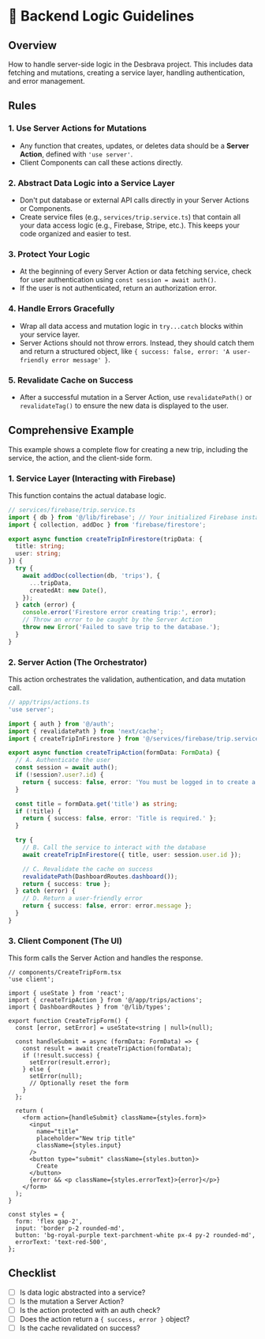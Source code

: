 # 🔌 Backend Logic Guidelines

## Overview

How to handle server-side logic in the Desbrava project. This includes data fetching and mutations, creating a service layer, handling authentication, and error management.

## Rules

### 1. Use Server Actions for Mutations

- Any function that creates, updates, or deletes data should be a **Server Action**, defined with `'use server'`.
- Client Components can call these actions directly.

### 2. Abstract Data Logic into a Service Layer

- Don't put database or external API calls directly in your Server Actions or Components.
- Create service files (e.g., `services/trip.service.ts`) that contain all your data access logic (e.g., Firebase, Stripe, etc.). This keeps your code organized and easier to test.

### 3. Protect Your Logic

- At the beginning of every Server Action or data fetching service, check for user authentication using `const session = await auth()`.
- If the user is not authenticated, return an authorization error.

### 4. Handle Errors Gracefully

- Wrap all data access and mutation logic in `try...catch` blocks within your service layer.
- Server Actions should not throw errors. Instead, they should catch them and return a structured object, like `{ success: false, error: 'A user-friendly error message' }`.

### 5. Revalidate Cache on Success

- After a successful mutation in a Server Action, use `revalidatePath()` or `revalidateTag()` to ensure the new data is displayed to the user.

## Comprehensive Example

This example shows a complete flow for creating a new trip, including the service, the action, and the client-side form.

### 1. Service Layer (Interacting with Firebase)

This function contains the actual database logic.

```typescript
// services/firebase/trip.service.ts
import { db } from '@/lib/firebase'; // Your initialized Firebase instance
import { collection, addDoc } from 'firebase/firestore';

export async function createTripInFirestore(tripData: {
  title: string;
  user: string;
}) {
  try {
    await addDoc(collection(db, 'trips'), {
      ...tripData,
      createdAt: new Date(),
    });
  } catch (error) {
    console.error('Firestore error creating trip:', error);
    // Throw an error to be caught by the Server Action
    throw new Error('Failed to save trip to the database.');
  }
}
```

### 2. Server Action (The Orchestrator)

This action orchestrates the validation, authentication, and data mutation call.

```typescript
// app/trips/actions.ts
'use server';

import { auth } from '@/auth';
import { revalidatePath } from 'next/cache';
import { createTripInFirestore } from '@/services/firebase/trip.service';

export async function createTripAction(formData: FormData) {
  // A. Authenticate the user
  const session = await auth();
  if (!session?.user?.id) {
    return { success: false, error: 'You must be logged in to create a trip.' };
  }

  const title = formData.get('title') as string;
  if (!title) {
    return { success: false, error: 'Title is required.' };
  }

  try {
    // B. Call the service to interact with the database
    await createTripInFirestore({ title, user: session.user.id });

    // C. Revalidate the cache on success
    revalidatePath(DashboardRoutes.dashboard());
    return { success: true };
  } catch (error) {
    // D. Return a user-friendly error
    return { success: false, error: error.message };
  }
}
```

### 3. Client Component (The UI)

This form calls the Server Action and handles the response.

```tsx
// components/CreateTripForm.tsx
'use client';

import { useState } from 'react';
import { createTripAction } from '@/app/trips/actions';
import { DashboardRoutes } from '@/lib/types';

export function CreateTripForm() {
  const [error, setError] = useState<string | null>(null);

  const handleSubmit = async (formData: FormData) => {
    const result = await createTripAction(formData);
    if (!result.success) {
      setError(result.error);
    } else {
      setError(null);
      // Optionally reset the form
    }
  };

  return (
    <form action={handleSubmit} className={styles.form}>
      <input
        name="title"
        placeholder="New trip title"
        className={styles.input}
      />
      <button type="submit" className={styles.button}>
        Create
      </button>
      {error && <p className={styles.errorText}>{error}</p>}
    </form>
  );
}

const styles = {
  form: 'flex gap-2',
  input: 'border p-2 rounded-md',
  button: 'bg-royal-purple text-parchment-white px-4 py-2 rounded-md',
  errorText: 'text-red-500',
};
```

## Checklist

- [ ] Is data logic abstracted into a service?
- [ ] Is the mutation a Server Action?
- [ ] Is the action protected with an auth check?
- [ ] Does the action return a `{ success, error }` object?
- [ ] Is the cache revalidated on success?
